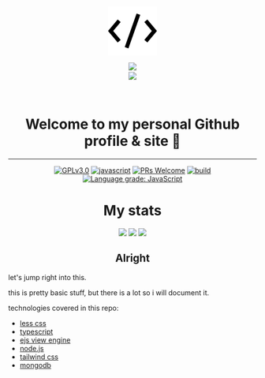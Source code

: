 <p align="center">
	<img src="public\assets\ico\favicon.ico" align="center" alt="icon" />
</p>
<p align="center">
	  <img src="https://github.com/prafulla-codes/sorting-hat/blob/master/pics/ravenclaw_badge.gif" width="200px">
	<br>
	<img src="https://github-readme-stats.vercel.app/api/pin/?username=mark-gutenberger&repo=mark-gutenberger" />
	</p>
<br>
<h1 align="center">Welcome to my personal Github profile & site 👋</h1>
	<hr>
<!-- [START BADGES] -->
<!-- Please keep comment here to allow auto update -->
<p align="center">
  <a href="https://github.com/Mark-Gutenberger/Mark-Gutenberger/blob/master/LICENSE"><img src="https://img.shields.io/github/license/Mark-Gutenberger/Mark-Gutenberger?style=flat-square" alt="GPLv3.0" /></a>
  <a href="https://www.javascript.com"><img src="https://img.shields.io/badge/language-Javascript-yellow.svg?style=flat-square" alt="javascript" /></a>
  <a href="https://github.com/Mark-Gutenberger/Mark-Gutenberger/pulls"><img src="https://img.shields.io/badge/PRs-Welcome-brightgreen.svg?style=flat-square" alt="PRs Welcome" /></a>
  <a href="https://github.com/Mark-Gutenberger/Mark-Gutenberger/actions/workflows/release.yml"><img src="https://img.shields.io/github/workflow/status/Mark-Gutenberger/Mark-Gutenberger/Release/master?logo=github&style=flat-square" alt="build" /></a>
  <a href="https://lgtm.com/projects/g/Mark-Gutenberger/Mark-Gutenberger/context:javascript"><img src="https://img.shields.io/lgtm/grade/javascript/g/Mark-Gutenberger/Mark-Gutenberger.svg?logo=lgtm&style=flat-square" alt="Language grade: JavaScript" /></a>
</p>
<!-- [END BADGES] -->
<center>
<h1> My stats </h1>
<img src="https://github-readme-stats.vercel.app/api?username=mark-gutenberger&theme=github_dark&show_icons=true" />
<img src="https://github-readme-streak-stats.herokuapp.com/?user=mark-gutenberger&theme=dark&show_icons=true"/>
<img src="https://github-readme-stats.vercel.app/api/top-langs/?username=mark-gutenberger&theme=github_dark&langs_count=99"/> 
</center>


<center><h2> Alright </h2></center>
let's jump right into this.

this is pretty basic stuff, but there is a lot so i will document it.

technologies covered in this repo:

- [less css](https://lesscss.org)
- [typescript](https://typescriptlang.org)
- [ejs view engine](https://ejs.co)
- [node.js](https://nodejs.org)
- [tailwind css](https://tailwindcss.com)
- [mongodb](https://mongodb.com)
